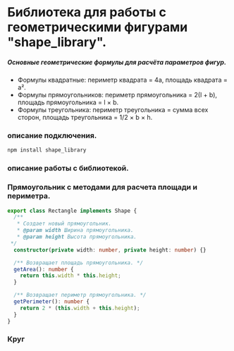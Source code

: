 # Библиотека для работы с геометрическими фигурами "shape_library".
##### Основные геометрические формулы для расчёта параметров фигур.
- Формулы квадратные: периметр квадрата = 4а, площадь квадрата = a².
- Формулы прямоугольников: периметр прямоугольника = 2(l + b), площадь прямоугольника = l × b.
- Формулы треугольника: периметр треугольника = сумма всех сторон, площадь треугольника = 1/2 × b × h.

### описание подключения.
```bash
npm install shape_library
```
### описание работы с библиотекой.
### Прямоугольник с методами для расчета площади и периметра.
```typescript 
export class Rectangle implements Shape {
  /**
   * Создает новый прямоугольник.
   * @param width Ширина прямоугольника.
   * @param height Высота прямоугольника.
 */
  constructor(private width: number, private height: number) {} 

  /** Возвращает площадь прямоугольника. */
  getArea(): number {
    return this.width * this.height;
  }

  /** Возвращает периметр прямоугольника. */
  getPerimeter(): number {
    return 2 * (this.width + this.height);
  }
}
```
### Круг
